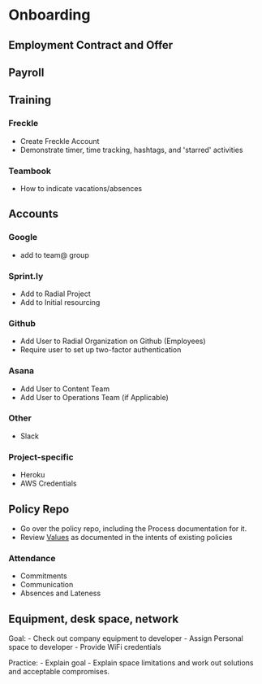 # Onboarding

## Employment Contract and Offer

## Payroll

## Training
### Freckle
 - Create Freckle Account
 - Demonstrate timer, time tracking, hashtags, and 'starred' activities
### Teambook
 - How to indicate vacations/absences

## Accounts
### Google
  - add to team@ group
### Sprint.ly
  - Add to Radial Project
  - Add to Initial resourcing
  
### Github
  - Add User to Radial Organization on Github (Employees)
  - Require user to set up two-factor authentication

### Asana
  - Add User to Content Team
  - Add User to Operations Team (if Applicable)
  
### Other
- Slack

### Project-specific
- Heroku
- AWS Credentials

## Policy Repo

  - Go over the policy repo, including the Process documentation for it.
  - Review [Values](onboarding/PROCESS_VALUES.md) as documented in the intents of existing policies
  
### Attendance
  
  - Commitments
  - Communication
  - Absences and Lateness

## Equipment, desk space, network
  Goal:
    - Check out company equipment to developer
    - Assign Personal space to developer
    - Provide WiFi credentials
  
  Practice:
    - Explain goal
    - Explain space limitations and work out solutions and acceptable compromises.
